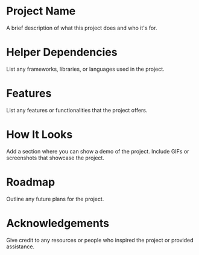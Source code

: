 # Project Name

A brief description of what this project does and who it's for.

# Helper Dependencies

List any frameworks, libraries, or languages used in the project.

# Features

List any features or functionalities that the project offers.

# How It Looks

Add a section where you can show a demo of the project.
Include GIFs or screenshots that showcase the project.

# Roadmap

Outline any future plans for the project.

# Acknowledgements

Give credit to any resources or people who inspired the project or provided assistance.
